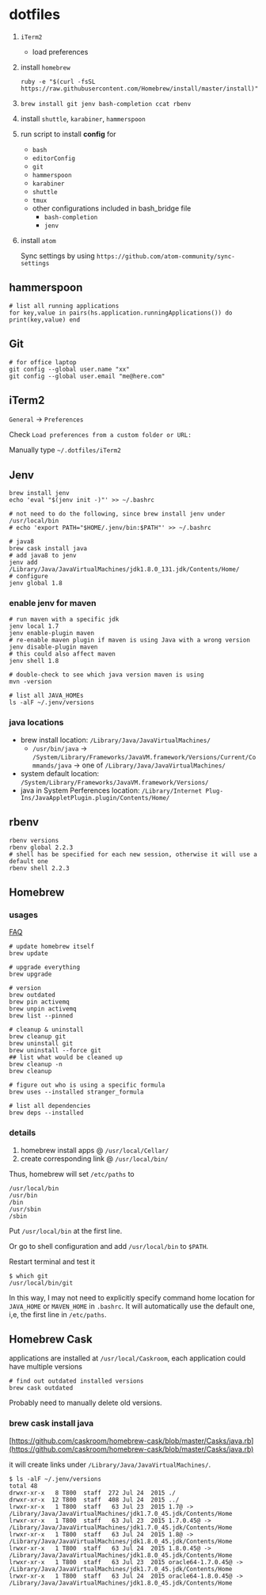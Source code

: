
dotfiles
========

1. `iTerm2`
   * load preferences

2. install `homebrew`

   `ruby -e "$(curl -fsSL https://raw.githubusercontent.com/Homebrew/install/master/install)"`

3. `brew install git jenv bash-completion ccat rbenv`

4. install `shuttle`, `karabiner`, `hammerspoon`

5. run script to install **config** for

   * `bash`
   * `editorConfig`
   * `git`
   * `hammerspoon`
   * `karabiner`
   * `shuttle`
   * `tmux`
   * other configurations included in bash_bridge file
     * `bash-completion`
     * `jenv`

6. install `atom`

   Sync settings by using `https://github.com/atom-community/sync-settings`

## hammerspoon

```
# list all running applications
for key,value in pairs(hs.application.runningApplications()) do print(key,value) end
```

## Git
	# for office laptop
	git config --global user.name "xx"
	git config --global user.email "me@here.com"

## iTerm2

`General` -> `Preferences`

Check `Load preferences from a custom folder or URL:`

Manually type `~/.dotfiles/iTerm2`

## Jenv
```
brew install jenv
echo 'eval "$(jenv init -)"' >> ~/.bashrc

# not need to do the following, since brew install jenv under /usr/local/bin
# echo 'export PATH="$HOME/.jenv/bin:$PATH"' >> ~/.bashrc
```
```
# java8
brew cask install java
# add java8 to jenv
jenv add /Library/Java/JavaVirtualMachines/jdk1.8.0_131.jdk/Contents/Home/
# configure
jenv global 1.8
```

### enable jenv for maven
```
# run maven with a specific jdk
jenv local 1.7
jenv enable-plugin maven
# re-enable maven plugin if maven is using Java with a wrong version
jenv disable-plugin maven
# this could also affect maven
jenv shell 1.8 

# double-check to see which java version maven is using
mvn -version

# list all JAVA_HOMEs
ls -alF ~/.jenv/versions
```

### java locations

* brew install location: `/Library/Java/JavaVirtualMachines/`
  * `/usr/bin/java` -> `/System/Library/Frameworks/JavaVM.framework/Versions/Current/Commands/java` -> one of `/Library/Java/JavaVirtualMachines/`
* system default location: `/System/Library/Frameworks/JavaVM.framework/Versions/`
* java in System Perferences location: `/Library/Internet Plug-Ins/JavaAppletPlugin.plugin/Contents/Home/`



## rbenv

```
rbenv versions
rbenv global 2.2.3
# shell has be specified for each new session, otherwise it will use a default one
rbenv shell 2.2.3
```

## Homebrew

### usages
[FAQ](http://docs.brew.sh/FAQ.html)

```
# update homebrew itself
brew update

# upgrade everything
brew upgrade

# version
brew outdated
brew pin activemq
brew unpin activemq
brew list --pinned

# cleanup & uninstall
brew cleanup git
brew uninstall git
brew uninstall --force git
## list what would be cleaned up
brew cleanup -n
brew cleanup

# figure out who is using a specific formula
brew uses --installed stranger_formula

# list all dependencies
brew deps --installed
```

### details

1. homebrew install apps @ `/usr/local/Cellar/`
2. create corresponding link @ `/usr/local/bin/`

Thus, homebrew will  set `/etc/paths` to

	/usr/local/bin
	/usr/bin
	/bin
	/usr/sbin
	/sbin

Put `/usr/local/bin` at the first line.

Or go to shell configuration and add `/usr/local/bin` to `$PATH`.

Restart terminal and test it

	$ which git
	/usr/local/bin/git

In this way, I may not need to explicitly specify command home location for `JAVA_HOME` or `MAVEN_HOME` in `.bashrc`. It will automatically use the default one, i,e, the first line in `/etc/paths`.

## Homebrew Cask

applications are installed at `/usr/local/Caskroom`, each application could have multiple versions

```
# find out outdated installed versions
brew cask outdated
```

Probably need to manually delete old versions.

### brew cask install java

[https://github.com/caskroom/homebrew-cask/blob/master/Casks/java.rb](https://github.com/caskroom/homebrew-cask/blob/master/Casks/java.rb)

it will create links under `/Library/Java/JavaVirtualMachines/`.

```
$ ls -alF ~/.jenv/versions
total 48
drwxr-xr-x   8 T800  staff  272 Jul 24  2015 ./
drwxr-xr-x  12 T800  staff  408 Jul 24  2015 ../
lrwxr-xr-x   1 T800  staff   63 Jul 23  2015 1.7@ -> /Library/Java/JavaVirtualMachines/jdk1.7.0_45.jdk/Contents/Home
lrwxr-xr-x   1 T800  staff   63 Jul 23  2015 1.7.0.45@ -> /Library/Java/JavaVirtualMachines/jdk1.7.0_45.jdk/Contents/Home
lrwxr-xr-x   1 T800  staff   63 Jul 24  2015 1.8@ -> /Library/Java/JavaVirtualMachines/jdk1.8.0_45.jdk/Contents/Home
lrwxr-xr-x   1 T800  staff   63 Jul 24  2015 1.8.0.45@ -> /Library/Java/JavaVirtualMachines/jdk1.8.0_45.jdk/Contents/Home
lrwxr-xr-x   1 T800  staff   63 Jul 23  2015 oracle64-1.7.0.45@ -> /Library/Java/JavaVirtualMachines/jdk1.7.0_45.jdk/Contents/Home
lrwxr-xr-x   1 T800  staff   63 Jul 24  2015 oracle64-1.8.0.45@ -> /Library/Java/JavaVirtualMachines/jdk1.8.0_45.jdk/Contents/Home
```
